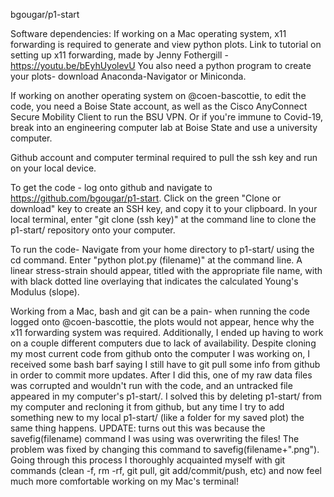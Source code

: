 bgougar/p1-start

Software dependencies:
If working on a Mac operating system, x11 forwarding is required to generate and view python plots. 
Link to tutorial on setting up x11 forwarding, made by Jenny Fothergill - https://youtu.be/bEyhUyolevU
You also need a python program to create your plots- download Anaconda-Navigator or Miniconda.

If working on another operating system on @coen-bascottie, to edit the code, you need a Boise State account, as well as the Cisco AnyConnect Secure Mobility Client to run the BSU VPN. Or if you're immune to Covid-19, break into an engineering computer lab at Boise State and use a university computer.

Github account and computer terminal required to pull the ssh key and run on your local device. 

To get the code - 
log onto github and navigate to https://github.com/bgougar/p1-start. Click on the green "Clone or download" key to create an SSH key, and copy it to your clipboard. In your local terminal, enter "git clone (ssh key)" at the command line to clone the p1-start/ repository onto your computer. 

To run the code- 
Navigate from your home directory to p1-start/ using the cd command. Enter "python plot.py (filename)" at the command line. A linear stress-strain should appear, titled with the appropriate file name, with with black dotted line overlaying that indicates the calculated Young's Modulus (slope). 

Working from a Mac, bash and git can be a pain- when running the code logged onto @coen-bascottie, the plots would not appear, hence why the x11 forwarding system was required. Additionally, I ended up having to work on a couple different computers due to lack of availability. Despite cloning my most current code from github onto the computer I was working on, I received some bash barf saying I still have to git pull some info from github in order to commit more updates. After I did this, one of my raw data files was corrupted and wouldn't run with the code, and an untracked file appeared in my computer's p1-start/. I solved this by deleting p1-start/ from my computer and recloning it from github, but any time I try to add something new to my local p1-start/ (like a folder for my saved plot) the same thing happens. UPDATE: turns out this was because the savefig(filename) command I was using was overwriting the files! The problem was fixed by changing this command to savefig(filename+".png"). Going through this process I thoroughly acquainted myself with git commands (clean -f, rm -rf, git pull, git add/commit/push, etc) and now feel much more comfortable working on my Mac's terminal! 


